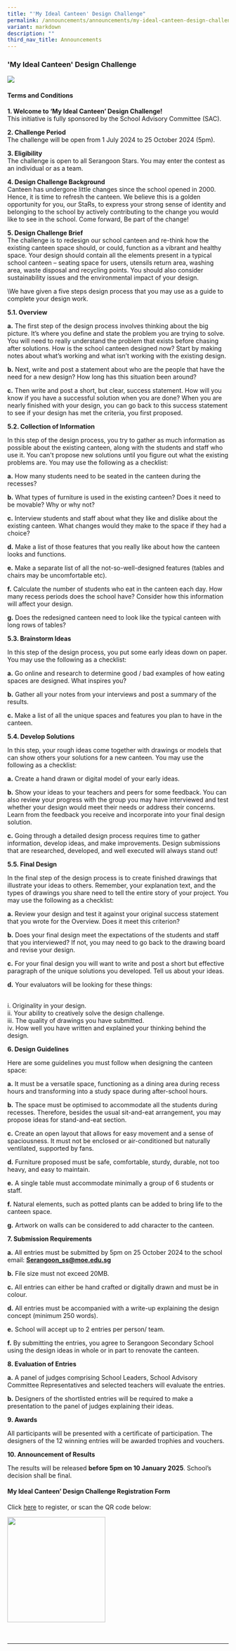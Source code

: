 ```yaml
---
title: "'My Ideal Canteen' Design Challenge"
permalink: /announcements/announcements/my-ideal-canteen-design-challenge/
variant: markdown
description: ""
third_nav_title: Announcements
---
```

### 'My Ideal Canteen' Design Challenge

![](/images/Announcements/Canteen_Design_Challenge_Poster_2024.png)

#### Terms and Conditions

**1.   Welcome to ‘My Ideal Canteen’ Design Challenge!**
<br>This initiative is fully sponsored by the School Advisory Committee (SAC).

**2.   Challenge Period**
<br>The challenge will be open from 1 July 2024 to 25 October 2024 (5pm).

**3.   Eligibility**
<br>The challenge is open to all Serangoon Stars. You may enter the contest as an individual or as a team. 

**4.   Design Challenge Background**
<br>Canteen has undergone little changes since the school opened in 2000. Hence, it is time to refresh the canteen. We believe this is a golden opportunity for you, our StaRs, to express your strong sense of identity and belonging to the school by actively contributing to the change you would like to see in the school. Come forward, Be part of the change!

**5.   Design Challenge Brief**
<br>The challenge is to redesign our school canteen and re-think how the existing canteen space should, or could, function as a vibrant and healthy space. Your design should contain all the elements present in a typical school canteen – seating space for users, utensils return area, washing area, waste disposal and recycling points. You should also consider sustainability issues and the environmental impact of your design.

\We have given a five steps design process that you may use as a guide to complete your design work.

**5.1.   Overview**

**a.** 	The first step of the design process involves thinking about the big picture.  It’s where you define and state the problem you are trying to solve. You will need to really understand the problem that exists before chasing after solutions.  How is the school canteen designed now?  Start by making notes about what’s working and what isn’t working with the existing design.

**b.** 	Next, write and post a statement about who are the people that have the need for a new design?  How long has this situation been around?

**c.** 	Then write and post a short, but clear, success statement.  How will you know if you have a successful solution when you are done?  When you are nearly finished with your design, you can go back to this success statement to see if your design has met the criteria, you first proposed.

**5.2.   Collection of Information**

In this step of the design process, you try to gather as much information as possible about the existing canteen, along with the students and staff who use it.  You can't propose new solutions until you figure out what the existing problems are. You may use the following as a checklist:

**a.**	How many students need to be seated in the canteen during the recesses?

**b.**	What types of furniture is used in the existing canteen? Does it need to be movable? 	Why or why not?

**c.**	Interview students and staff about what they like and dislike about the existing canteen. What changes would they make to the space if they had a choice?

**d.**	Make a list of those features that you really like about how the canteen looks and functions.

**e.**	Make a separate list of all the not-so-well-designed features (tables and chairs may be uncomfortable etc).

**f.**	Calculate the number of students who eat in the canteen each day. How many recess periods does the school have? Consider how this information will affect your design.

**g.**	Does the redesigned canteen need to look like the typical canteen with long rows of tables? 

**5.3.   Brainstorm Ideas**

In this step of the design process, you put some early ideas down on paper. You may use the following as a checklist:

**a.**	Go online and research to determine good / bad examples of how eating spaces are designed. What inspires you?

**b.**	Gather all your notes from your interviews and post a summary of the results.

**c.**	Make a list of all the unique spaces and features you plan to have in the canteen.

**5.4.   Develop Solutions**

In this step, your rough ideas come together with drawings or models that can show others your solutions for a new canteen. You may use the following as a checklist:

**a.**	Create a hand drawn or digital model of your early ideas. 

**b.**	Show your ideas to your teachers and peers for some feedback. You can also review your progress with the group you may have interviewed and test whether your design would meet their needs or address their concerns. Learn from the feedback you receive and incorporate into your final design solution.

**c.**	Going through a detailed design process requires time to gather information, develop ideas, and make improvements. Design submissions that are researched, developed, and well executed will always stand out!

**5.5.   Final Design**

In the final step of the design process is to create finished drawings that illustrate your ideas to others. Remember, your explanation text, and the types of drawings you share need to tell the entire story of your project. You may use the following as a checklist:

**a.**	Review your design and test it against your original success statement that you wrote for the Overview. Does it meet this criterion?

**b.**	Does your final design meet the expectations of the students and staff that you interviewed?  If not, you may need to go back to the drawing board and revise your design.

**c.**	For your final design you will want to write and post a short but effective paragraph of the unique solutions you developed.  Tell us about your ideas.

**d.**	Your evaluators will be looking for these things:

<br>i.	Originality in your design.
<br>ii.	Your ability to creatively solve the design challenge.
<br>iii.	The quality of drawings you have submitted.
<br>iv.	How well you have written and explained your thinking behind the design.

**6.   Design Guidelines**

Here are some guidelines you must follow when designing the canteen space:

**a.**	It must be a versatile space, functioning as a dining area during recess hours and transforming into a study space during after-school hours.

**b.**	The space must be optimised to accommodate all the students during recesses. Therefore, besides the usual sit-and-eat arrangement, you may propose ideas for stand-and-eat section. 

**c.**	Create an open layout that allows for easy movement and a sense of spaciousness. It must not be enclosed or air-conditioned but naturally ventilated, supported by fans. 

**d.**	Furniture proposed must be safe, comfortable, sturdy, durable, not too heavy, and easy to maintain.

**e.**	A single table must accommodate minimally a group of 6 students or staff.

**f.**	Natural elements, such as potted plants can be added to bring life to the canteen space.

**g.**	Artwork on walls can be considered to add character to the canteen.

**7.   Submission Requirements**

**a.**	All entries must be submitted by 5pm on 25 October 2024 to the school email: <b><a href="mailto:serangoon_ss@moe.edu.sg">Serangoon_ss@moe.edu.sg</a></b>

**b.**	File size must not exceed 20MB.

**c.**	All entries can either be hand crafted or digitally drawn and must be in colour.

**d.**	All entries must be accompanied with a write-up explaining the design concept (minimum 250 words).   

**e.**	School will accept up to 2 entries per person/ team.

**f.**	By submitting the entries, you agree to Serangoon Secondary School using the design ideas in whole or in part to renovate the canteen.

**8.   Evaluation of Entries**

**a.**	A panel of judges comprising School Leaders, School Advisory Committee Representatives and selected teachers will evaluate the entries.

**b.**	Designers of the shortlisted entries will be required to make a presentation to the panel of judges explaining their ideas. 


**9.   Awards**

All participants will be presented with a certificate of participation. The designers of the 12 winning entries will be awarded trophies and vouchers.

**10.   Announcement of Results**

The results will be released **before 5pm on 10 January 2025**. School’s decision shall be final.

#### My Ideal Canteen’ Design Challenge Registration Form

Click [here](https://go.gov.sg/myidealcanteendesignchallengeregistrationform) to register, or scan the QR code below:

<img src="/images/Announcements/QRcode__myidealcanteendesignchallengeregistrationform.png" style="width:223px;height:240px;margin-right:15px;" align="center">

<br>
<br>
<br>
<hr>